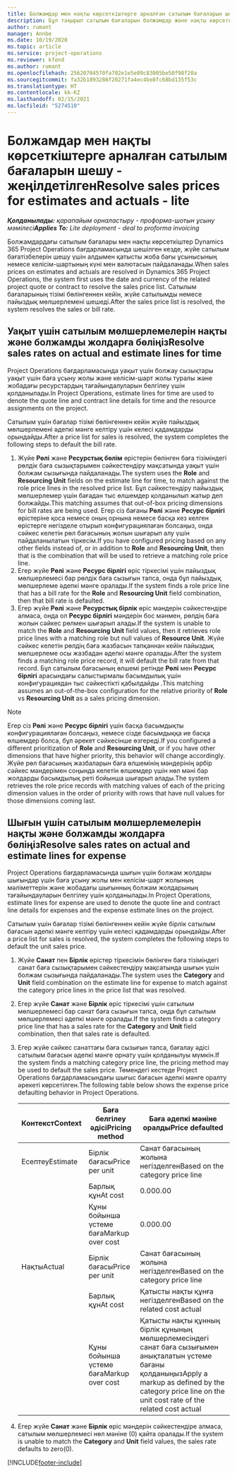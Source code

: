 ```yaml
---
title: Болжамдар мен нақты көрсеткіштерге арналған сатылым бағаларын шешу - жеңілдетілген
description: Бұл тақырып сатылым бағаларын болжамдар және нақты көрсеткіштерге бөлу туралы ақпарат береді.
author: rumant
manager: Annbe
ms.date: 10/19/2020
ms.topic: article
ms.service: project-operations
ms.reviewer: kfend
ms.author: rumant
ms.openlocfilehash: 25620704570fa702e1e5e09c83005be50f98f20a
ms.sourcegitcommit: fa32b1893286f20271fa4ec4be8fc68bd135f53c
ms.translationtype: HT
ms.contentlocale: kk-KZ
ms.lasthandoff: 02/15/2021
ms.locfileid: "5274510"
---
```

# <a name="resolve-sales-prices-for-estimates-and-actuals---lite"></a><span data-ttu-id="b0d1d-103">Болжамдар мен нақты көрсеткіштерге арналған сатылым бағаларын шешу - жеңілдетілген</span><span class="sxs-lookup"><span data-stu-id="b0d1d-103">Resolve sales prices for estimates and actuals - lite</span></span>

<span data-ttu-id="b0d1d-104">_**Қолданылады:** қарапайым орналастыру - проформа-шотын ұсыну мәмілесі_</span><span class="sxs-lookup"><span data-stu-id="b0d1d-104">_**Applies To:** Lite deployment - deal to proforma invoicing_</span></span>

<span data-ttu-id="b0d1d-105">Болжамдардағы сатылым бағалары мен нақты көрсеткіштер Dynamics 365 Project Operations бағдарламасында шешілген кезде, жүйе сатылым бағатізбелерін шешу үшін алдымен қатысты жоба бағы ұсынысының немесе келісім-шартының күні мен валютасын пайдаланады.</span><span class="sxs-lookup"><span data-stu-id="b0d1d-105">When sales prices on estimates and actuals are resolved in Dynamics 365 Project Operations, the system first uses the date and currency of the related project quote or contract to resolve the sales price list.</span></span> <span data-ttu-id="b0d1d-106">Сатылым бағаларының тізімі бөлінгеннен кейін, жүйе сатылымды немесе пайыздық мөлшерлемені шешеді.</span><span class="sxs-lookup"><span data-stu-id="b0d1d-106">After the sales price list is resolved, the system resolves the sales or bill rate.</span></span>

## <a name="resolve-sales-rates-on-actual-and-estimate-lines-for-time"></a><span data-ttu-id="b0d1d-107">Уақыт үшін сатылым мөлшерлемелерін нақты және болжамды жолдарға бөліңіз</span><span class="sxs-lookup"><span data-stu-id="b0d1d-107">Resolve sales rates on actual and estimate lines for time</span></span>

<span data-ttu-id="b0d1d-108">Project Operations бағдарламасында уақыт үшін болжау сызықтары уақыт үшін баға ұсыну жолы және келісім-шарт жолы туралы және жобадағы ресурстардың тағайындалуларын белгілеу үшін қолданылады.</span><span class="sxs-lookup"><span data-stu-id="b0d1d-108">In Project Operations, estimate lines for time are used to denote the quote line and contract line details for time and the resource assignments on the project.</span></span>

<span data-ttu-id="b0d1d-109">Сатылым үшін бағалар тізімі бөлінгеннен кейін жүйе пайыздық мөлшерлемені әдепкі мәнге келтіру үшін келесі қадамдарды орындайды.</span><span class="sxs-lookup"><span data-stu-id="b0d1d-109">After a price list for sales is resolved, the system completes the following steps to default the bill rate.</span></span>

1. <span data-ttu-id="b0d1d-110">Жүйе **Рөлі** және **Ресурстық бөлім** өрістерін бөлінген баға тізіміндегі рөлдік баға сызықтарымен сәйкестендіру мақсатында уақыт үшін болжам сызығында пайдаланады.</span><span class="sxs-lookup"><span data-stu-id="b0d1d-110">The system uses the **Role** and **Resourcing Unit** fields on the estimate line for time, to match against the role price lines in the resolved price list.</span></span> <span data-ttu-id="b0d1d-111">Бұл сәйкестендіру пайыздық мөлшерлемер үшін бағадан тыс өлшемдер қолданылып жатыр деп болжайды.</span><span class="sxs-lookup"><span data-stu-id="b0d1d-111">This matching assumes that out-of-box pricing dimensions for bill rates are being used.</span></span> <span data-ttu-id="b0d1d-112">Егер сіз бағаны **Рөлі** және **Ресурс бірлігі** өрістеріне қоса немесе оның орнына немесе басқа кез келген өрістерге негізделе отырып конфигурациялаған болсаңыз, онда сәйкес келетін рөл бағасының жолын шығарып алу үшін пайдаланылатын тіркесім.</span><span class="sxs-lookup"><span data-stu-id="b0d1d-112">If you have configured pricing based on any other fields instead of, or in addition to **Role** and **Resourcing Unit**, then that is the combination that will be used to retrieve a matching role price line.</span></span>
2. <span data-ttu-id="b0d1d-113">Егер жүйе **Рөлі** және **Ресурс бірлігі** өріс тіркесімі үшін пайыздық мөлшерлемесі бар рөлдік баға сызығын тапса, онда бұл пайыздық мөлшерлеме әдепкі мәнге оралады.</span><span class="sxs-lookup"><span data-stu-id="b0d1d-113">If the system finds a role price line that has a bill rate for the **Role** and **Resourcing Unit** field combination, then that bill rate is defaulted.</span></span>
3. <span data-ttu-id="b0d1d-114">Егер жүйе **Рөлі** және **Ресурстық бірлік** өріс мәндерін сәйкестендіре алмаса, онда ол **Ресурс бірлігі** мәндерін бос мәнмен, рөлдің баға жолын сәйкес рөлмен шығарып алады.</span><span class="sxs-lookup"><span data-stu-id="b0d1d-114">If the system is unable to match the **Role** and **Resourcing Unit** field values, then it retrieves role price lines with a matching role but null values of **Resource Unit**.</span></span> <span data-ttu-id="b0d1d-115">Жүйе сәйкес келетін рөлдің баға жазбасын тапқаннан кейін пайыздық мөлшерлеме осы жазбадан әдепкі мәнге оралады.</span><span class="sxs-lookup"><span data-stu-id="b0d1d-115">After the system finds a matching role price record, it will default the bill rate from that record.</span></span> <span data-ttu-id="b0d1d-116">Бұл сатылым бағасының өлшемі ретінде **Рөлі** мен **Ресурс бірлігі** арасындағы салыстырмалы басымдылық үшін конфигурациядан тыс сәйкестікті қабылдайды .</span><span class="sxs-lookup"><span data-stu-id="b0d1d-116">This matching assumes an out-of-the-box configuration for the relative priority of **Role** vs **Resourcing Unit** as a sales pricing dimension.</span></span>

> [!NOTE]
> <span data-ttu-id="b0d1d-117">Егер сіз **Рөлі** және **Ресурс бірлігі** үшін басқа басымдықты конфигурациялаған болсаңыз, немесе сізде басымдыққа ие басқа өлшемдер болса, бұл әрекет сәйкесінше өзгереді.</span><span class="sxs-lookup"><span data-stu-id="b0d1d-117">If you configured a different prioritization of **Role** and **Resourcing Unit**, or if you have other dimensions that have higher priority, this behavior will change accordingly.</span></span> <span data-ttu-id="b0d1d-118">Жүйе рөл бағасының жазбаларын баға өлшемінің мәндерінің әрбір сәйкес мәндерімен соңында келетін өлшемдер үшін нөл мәні бар жолдарды басымдылық реті бойынша шығарып алады.</span><span class="sxs-lookup"><span data-stu-id="b0d1d-118">The system retrieves the role price records with matching values of each of the pricing dimension values in the order of priority with rows that have null values for those dimensions coming last.</span></span>

## <a name="resolve-sales-rates-on-actual-and-estimate-lines-for-expense"></a><span data-ttu-id="b0d1d-119">Шығын үшін сатылым мөлшерлемелерін нақты және болжамды жолдарға бөліңіз</span><span class="sxs-lookup"><span data-stu-id="b0d1d-119">Resolve sales rates on actual and estimate lines for expense</span></span>

<span data-ttu-id="b0d1d-120">Project Operations бағдарламасында шығын үшін болжам жолдары шығындар үшін баға ұсыну жолы мен келісім-шарт жолының мәліметтерін және жобадағы шығынның болжам жолдарының тағайындауларын белгілеу үшін қолданылады.</span><span class="sxs-lookup"><span data-stu-id="b0d1d-120">In Project Operations, estimate lines for expense are used to denote the quote line and contract line details for expenses and the expense estimate lines on the project.</span></span>

<span data-ttu-id="b0d1d-121">Сатылым үшін бағалар тізімі бөлінгеннен кейін жүйе бірлік сатылым бағасын әдепкі мәнге келтіру үшін келесі қадамдарды орындайды.</span><span class="sxs-lookup"><span data-stu-id="b0d1d-121">After a price list for sales is resolved, the system completes the following steps to default the unit sales price.</span></span>

1. <span data-ttu-id="b0d1d-122">Жүйе **Санат** пен **Бірлік** өрістер тіркесімін бөлінген баға тізіміндегі санат баға сызықтарымен сәйкестендіру мақсатында шығын үшін болжам сызығында пайдаланады.</span><span class="sxs-lookup"><span data-stu-id="b0d1d-122">The system uses the **Category** and **Unit** field combination on the estimate line for expense to match against the category price lines in the price list that was resolved.</span></span>
2. <span data-ttu-id="b0d1d-123">Егер жүйе **Санат** және **Бірлік** өріс тіркесімі үшін сатылым мөлшерлемесі бар санат баға сызығын тапса, онда бұл сатылым мөлшерлемесі әдепкі мәнге оралады.</span><span class="sxs-lookup"><span data-stu-id="b0d1d-123">If the system finds a category price line that has a sales rate for the **Category** and **Unit** field combination, then that sales rate is defaulted.</span></span>
3. <span data-ttu-id="b0d1d-124">Егер жүйе сәйкес санаттағы баға сызығын тапса, бағалау әдісі сатылым бағасын әдепкі мәнге орнату үшін қолданылуы мүмкін.</span><span class="sxs-lookup"><span data-stu-id="b0d1d-124">If the system finds a matching category price line, the pricing method may be used to default the sales price.</span></span> <span data-ttu-id="b0d1d-125">Төмендегі кестеде Project Operations бағдарламасындағы шығыс бағасын әдепкі мәнге оралту әрекеті көрсетілген.</span><span class="sxs-lookup"><span data-stu-id="b0d1d-125">The following table below shows the expense price defaulting behavior in Project Operations.</span></span>

    | <span data-ttu-id="b0d1d-126">Контекст</span><span class="sxs-lookup"><span data-stu-id="b0d1d-126">Context</span></span> | <span data-ttu-id="b0d1d-127">Баға белгілеу әдісі</span><span class="sxs-lookup"><span data-stu-id="b0d1d-127">Pricing method</span></span> | <span data-ttu-id="b0d1d-128">Баға әдепкі мәніне оралды</span><span class="sxs-lookup"><span data-stu-id="b0d1d-128">Price defaulted</span></span> |
    | --- | --- | --- |
    | <span data-ttu-id="b0d1d-129">Есептеу</span><span class="sxs-lookup"><span data-stu-id="b0d1d-129">Estimate</span></span> | <span data-ttu-id="b0d1d-130">Бірлік бағасы</span><span class="sxs-lookup"><span data-stu-id="b0d1d-130">Price per unit</span></span> | <span data-ttu-id="b0d1d-131">Санат бағасының жолына негізделген</span><span class="sxs-lookup"><span data-stu-id="b0d1d-131">Based on the category price line</span></span> |
    | &nbsp; | <span data-ttu-id="b0d1d-132">Барлық құн</span><span class="sxs-lookup"><span data-stu-id="b0d1d-132">At cost</span></span> | <span data-ttu-id="b0d1d-133">0.00</span><span class="sxs-lookup"><span data-stu-id="b0d1d-133">0.00</span></span> |
    | &nbsp; | <span data-ttu-id="b0d1d-134">Құны бойынша үстеме баға</span><span class="sxs-lookup"><span data-stu-id="b0d1d-134">Markup over cost</span></span> | <span data-ttu-id="b0d1d-135">0.00</span><span class="sxs-lookup"><span data-stu-id="b0d1d-135">0.00</span></span> |
    | <span data-ttu-id="b0d1d-136">Нақты</span><span class="sxs-lookup"><span data-stu-id="b0d1d-136">Actual</span></span> | <span data-ttu-id="b0d1d-137">Бірлік бағасы</span><span class="sxs-lookup"><span data-stu-id="b0d1d-137">Price per unit</span></span> | <span data-ttu-id="b0d1d-138">Санат бағасының жолына негізделген</span><span class="sxs-lookup"><span data-stu-id="b0d1d-138">Based on the category price line</span></span> |
    | &nbsp; | <span data-ttu-id="b0d1d-139">Барлық құн</span><span class="sxs-lookup"><span data-stu-id="b0d1d-139">At cost</span></span> | <span data-ttu-id="b0d1d-140">Қатысты нақты құнға негізделген</span><span class="sxs-lookup"><span data-stu-id="b0d1d-140">Based on the related cost actual</span></span> |
    | &nbsp; | <span data-ttu-id="b0d1d-141">Құны бойынша үстеме баға</span><span class="sxs-lookup"><span data-stu-id="b0d1d-141">Markup over cost</span></span> | <span data-ttu-id="b0d1d-142">Қатысты нақты құнның бірлік құнының мөлшерлемесіндегі санат баға сызығымен анықталатын үстеме бағаны  қолданыңыз</span><span class="sxs-lookup"><span data-stu-id="b0d1d-142">Apply a markup as defined by the category price line on the unit cost rate of the related cost actual</span></span> |

4. <span data-ttu-id="b0d1d-143">Егер жүйе **Санат** және **Бірлік** өріс мәндерін сәйкестендіре алмаса, сатылым мөлшерлемесі нөл мәніне (0) қайта оралады.</span><span class="sxs-lookup"><span data-stu-id="b0d1d-143">If the system is unable to match the **Category** and **Unit** field values, the sales rate defaults to zero(0).</span></span>


[!INCLUDE[footer-include](../../includes/footer-banner.md)]